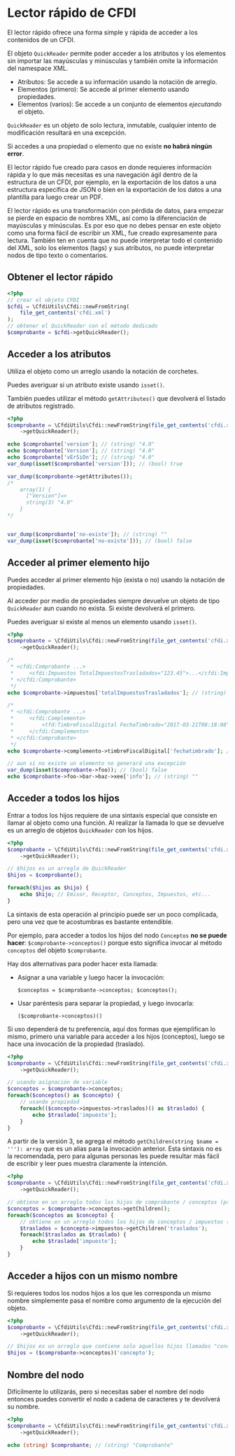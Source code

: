 # Lector rápido de CFDI

El lector rápido ofrece una forma simple y rápida de acceder a los contenidos
de un CFDI.

El objeto `QuickReader` permite poder acceder a los atributos y los elementos sin importar
las mayúsculas y minúsculas y también omite la información del namespace XML.

* Atributos: Se accede a su información usando la notación de arreglo.
* Elementos (primero): Se accede al primer elemento usando propiedades.
* Elementos (varios): Se accede a un conjunto de elementos *ejecutando* el objeto.

`QuickReader` es un objeto de solo lectura, inmutable, cualquier intento de modificación
resultará en una excepción.

Si accedes a una propiedad o elemento que no existe **no habrá ningún error**.

El lector rápido fue creado para casos en donde requieres información rápida y lo que más necesitas es una
navegación ágil dentro de la estructura de un CFDI, por ejemplo, en la exportación de los datos a una estructura
específica de JSON o bien en la exportación de los datos a una plantilla para luego crear un PDF.

El lector rápido es una transformación con pérdida de datos, para empezar se pierde en espacio de nombres XML, así como la diferenciación de mayúsculas y minúsculas. Es por eso que no debes pensar en este objeto como una forma fácil de escribir un XML, fue creado expresamente para lectura. También ten en cuenta que no puede interpretar todo el contenido del XML, solo los elementos (tags) y sus atributos, no puede interpretar nodos de tipo texto o comentarios.


## Obtener el lector rápido

```php
<?php
// crear el objeto CFDI
$cfdi = \CfdiUtils\Cfdi::newFromString(
    file_get_contents('cfdi.xml')
);
// obtener el QuickReader con el método dedicado
$comprobante = $cfdi->getQuickReader();
```


## Acceder a los atributos

Utiliza el objeto como un arreglo usando la notación de corchetes.

Puedes averiguar si un atributo existe usando `isset()`.

También puedes utilizar el método `getAttributes()` que devolverá el listado de atributos registrado.

```php
<?php
$comprobante = \CfdiUtils\Cfdi::newFromString(file_get_contents('cfdi.xml'))
    ->getQuickReader();

echo $comprobante['version']; // (string) "4.0"
echo $comprobante['Version']; // (string) "4.0"
echo $comprobante['vErSiOn']; // (string) "4.0"
var_dump(isset($comprobante['version'])); // (bool) true

var_dump($comprobante->getAttributes());
/*
    array(1) {
      ["Version"]=>
      string(3) "4.0"
    }
*/


var_dump($comprobante['no-existe']); // (string) ""
var_dump(isset($comprobante['no-existe'])); // (bool) false
```

## Acceder al primer elemento hijo

Puedes acceder al primer elemento hijo (exista o no) usando la notación de propiedades.

Al acceder por medio de propiedades siempre devuelve un objeto de tipo `QuickReader`
aun cuando no exista. Si existe devolverá el primero.

Puedes averiguar si existe al menos un elemento usando `isset()`.

```php
<?php
$comprobante = \CfdiUtils\Cfdi::newFromString(file_get_contents('cfdi.xml'))
    ->getQuickReader();

/*
 * <cfdi:Comprobante ...>
 *     <cfdi:Impuestos TotalImpuestosTrasladados="123.45">...</cfdi:Impuestos>
 * </cfdi:Comprobante>
 */
echo $comprobante->impuestos['totalImpuestosTrasladados']; // (string) "123.45"

/*
 * <cfdi:Comprobante ...>
 *     <cfdi:Complemento>
 *         <tfd:TimbreFiscalDigital FechaTimbrado="2017-03-21T08:18:08" ... />
 *     </cfdi:Complemento>
 * </cfdi:Comprobante>
 */
echo $comprobante->complemento->timbreFiscalDigital['fechatimbrado']; // 2017-03-21T08:18:08

// aun si no existe un elemento no generará una excepción
var_dump(isset($comprobante->foo)); // (bool) false
echo $comprobante->foo->bar->baz->xee['info']; // (string) ""
```


## Acceder a todos los hijos

Entrar a todos los hijos requiere de una sintaxis especial que consiste en llamar al objeto como una función.
Al realizar la llamada lo que se devuelve es un arreglo de objetos `QuickReader` con los hijos.

```php
<?php
$comprobante = \CfdiUtils\Cfdi::newFromString(file_get_contents('cfdi.xml'))
    ->getQuickReader();

// $hijos es un arreglo de QuickReader
$hijos = $comprobante();

foreach($hijos as $hijo) {
    echo $hijo; // Emisor, Receptor, Conceptos, Impuestos, etc...
}
```

La sintaxis de esta operación al principio puede ser un poco complicada, pero una vez que te acostumbras es
bastante entendible.

Por ejemplo, para acceder a todos los hijos del nodo `Conceptos` **no se puede hacer**:
`$comprobante->conceptos()` porque esto significa invocar al método `conceptos` del objeto `$comprobante`.

Hay dos alternativas para poder hacer esta llamada:

* Asignar a una variable y luego hacer la invocación:

    `$conceptos = $comprobante->conceptos; $conceptos();`

* Usar paréntesis para separar la propiedad, y luego invocarla:

    `($comprobante->conceptos)()`

Si uso dependerá de tu preferencia, aquí dos formas que ejemplifican lo mismo,
primero una variable para acceder a los hijos (conceptos), luego se hace una invocación de la propiedad (traslado).

```php
<?php
$comprobante = \CfdiUtils\Cfdi::newFromString(file_get_contents('cfdi.xml'))
    ->getQuickReader();

// usando asignación de variable
$conceptos = $comprobante->conceptos;
foreach($conceptos() as $concepto) {
    // usando propiedad
    foreach(($concepto->impuestos->traslados)() as $traslado) {
        echo $traslado['impuesto'];
    }
}
```

A partir de la versión 3, se agrega el método `getChildren(string $name = '''): array` que es un alias para la
invocación anterior. Esta sintaxis no es la recomendada, pero para algunas personas les puede resultar más fácil
de escribir y leer pues muestra claramente la intención.

```php
<?php
$comprobante = \CfdiUtils\Cfdi::newFromString(file_get_contents('cfdi.xml'))
    ->getQuickReader();

// obtiene en un arreglo todos los hijos de comprobante / conceptos (primer nodo) / cualquier hijo.
$conceptos = $comprobante->conceptos->getChildren();
foreach($conceptos as $concepto) {
    // obtiene en un arreglo todos los hijos de conceptos / impuestos (primer nodo) / hijos llamados traslados.
    $traslados = $concepto->impuestos->getChildren('traslados');
    foreach($traslados as $traslado) {
        echo $traslado['impuesto'];
    }
}
```

## Acceder a hijos con un mismo nombre

Si requieres todos los nodos hijos a los que les corresponda un mismo nombre
simplemente pasa el nombre como argumento de la ejecución del objeto.

```php
<?php
$comprobante = \CfdiUtils\Cfdi::newFromString(file_get_contents('cfdi.xml'))
    ->getQuickReader();

// $hijos es un arreglo que contiene solo aquellos hijos llamados "concepto"
$hijos = ($comprobante->conceptos)('concepto');
```


## Nombre del nodo

Difícilmente lo utilizarás, pero si necesitas saber el nombre del nodo entonces puedes
convertir el nodo a cadena de caracteres y te devolverá su nombre.

```php
<?php
$comprobante = \CfdiUtils\Cfdi::newFromString(file_get_contents('cfdi.xml'))
    ->getQuickReader();

echo (string) $comprobante; // (string) "Comprobante"
```
